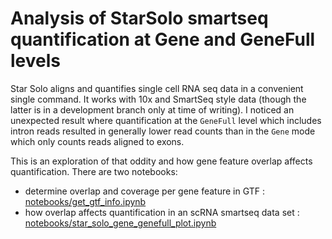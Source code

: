 # Analysis of StarSolo smartseq quantification at Gene and GeneFull levels

Star Solo aligns and quantifies single cell RNA seq data in a convenient single command. It works with 10x and SmartSeq style data (though the latter is in a development branch only at time of writing). I noticed an unexpected result where quantification at the `GeneFull` level which includes intron reads resulted in generally lower read counts than in the `Gene` mode which only counts reads aligned to exons.

This is an exploration of that oddity and how gene feature overlap affects quantification. There are two notebooks:

- determine overlap and coverage per gene feature in GTF : [notebooks/get_gtf_info.ipynb](notebooks/get_gtf_info.ipynb)
- how overlap affects quantification in an scRNA smartseq data set : [notebooks/star_solo_gene_genefull_plot.ipynb](notebooks/star_solo_gene_genefull_plot.ipynb)

